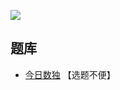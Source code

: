 ![](https://cn.sudoku.today/pic/02/answer/48872_79592.png)

## 题库
- [今日数独](https://cn.sudoku.today/dailysudoku/) 【选题不便】